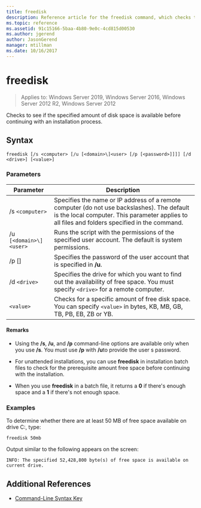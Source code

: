 ```yaml
---
title: freedisk
description: Reference article for the freedisk command, which checks to see if the specified amount of disk space is available before continuing with an installation process.
ms.topic: reference
ms.assetid: 91c15166-5baa-4b80-9e0c-4cd815d00530
ms.author: jgerend
author: JasonGerend
manager: mtillman
ms.date: 10/16/2017
---
```


# freedisk

> Applies to: Windows Server 2019, Windows Server 2016, Windows Server 2012 R2, Windows Server 2012

Checks to see if the specified amount of disk space is available before continuing with an installation process.

## Syntax

```
freedisk [/s <computer> [/u [<domain>\]<user> [/p [<password>]]]] [/d <drive>] [<value>]
```

### Parameters

| Parameter | Description |
| --------- | ----------- |
| /s `<computer>` | Specifies the name or IP address of a remote computer (do not use backslashes). The default is the local computer. This parameter applies to all files and folders specified in the command. |
| /u `[<domain>\]<user>` | Runs the script with the permissions of the specified user account. The default is system permissions. |
| /p [<password>] | Specifies the password of the user account that is specified in **/u**. |
| /d `<drive>` | Specifies the drive for which you want to find out the availability of free space. You must specify `<drive>` for a remote computer. |
| `<value>` | Checks for a specific amount of free disk space. You can specify `<value>` in bytes, KB, MB, GB, TB, PB, EB, ZB or YB. |

#### Remarks

- Using the **/s**, **/u**, and **/p** command-line options are available only when you use **/s**. You must use **/p** with **/u**to provide the user s password.

- For unattended installations, you can use **freedisk** in installation batch files to check for the prerequisite amount free space before continuing with the installation.

- When you use **freedisk** in a batch file, it returns a **0** if there's enough space and a **1** if there's not enough space.

### Examples

To determine whether there are at least 50 MB of free space available on drive C:, type:

```
freedisk 50mb
```

Output similar to the following appears on the screen:

```
INFO: The specified 52,428,800 byte(s) of free space is available on current drive.
```

## Additional References

- [Command-Line Syntax Key](command-line-syntax-key.md)
